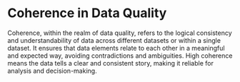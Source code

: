 # Coherence in Data Quality

Coherence, within the realm of data quality, refers to the logical consistency and understandability of data across different datasets or within a single dataset. It ensures that data elements relate to each other in a meaningful and expected way, avoiding contradictions and ambiguities. High coherence means the data tells a clear and consistent story, making it reliable for analysis and decision-making.